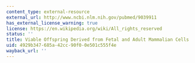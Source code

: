 ```yaml
---
content_type: external-resource
external_url: http://www.ncbi.nlm.nih.gov/pubmed/9039911
has_external_license_warning: true
license: https://en.wikipedia.org/wiki/All_rights_reserved
status: ''
title: Viable Offspring Derived from Fetal and Adult Mammalian Cells
uid: 4929b347-685a-42cc-90f0-0e501c555f4e
wayback_url: ''
---
```

